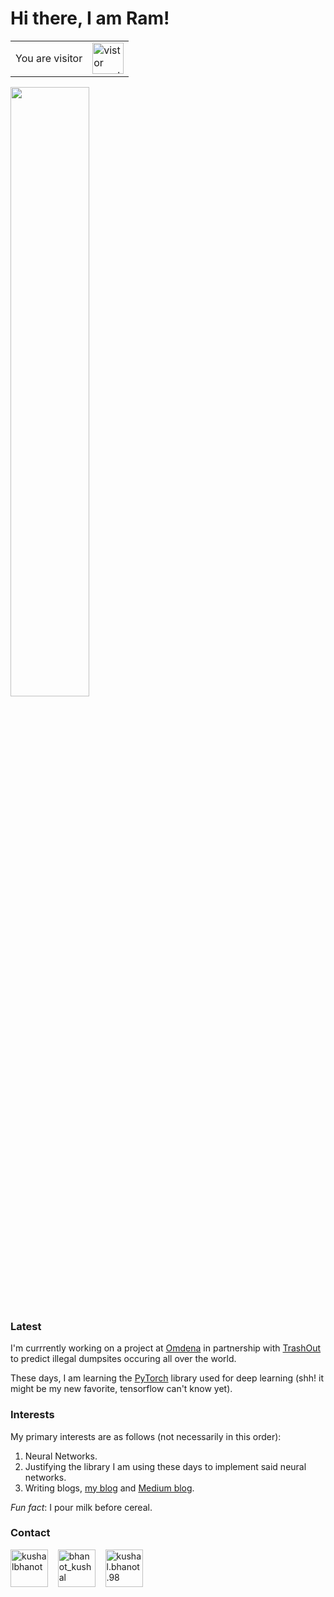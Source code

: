 # Hi there, I am Ram!

<table>
  <tr>
    <td>You are visitor</td>
    <td><img src="https://profile-counter.glitch.me/ramanshsharma2806/count.svg" alt="vistor count" height="50" /></td>
  </tr>
</table>

<img src="https://github-readme-stats.vercel.app/api?username=ramanshsharma2806&&show_icons=trueicon_color=bb2acf&text_color=ffffff&bg_color=242424" width="50%"/>


### Latest

I'm currrently working on a project at [Omdena](https://omdena.com/) in partnership with [TrashOut](https://www.trashout.ngo/) to predict illegal dumpsites occuring all over the world.

These days, I am learning the [PyTorch](https://pytorch.org/) library used for deep learning (shh! it might be my new favorite, tensorflow can't know yet).

### Interests

My primary interests are as follows (not necessarily in this order):

1. Neural Networks.
2. Justifying the library I am using these days to implement said neural networks.
3. Writing blogs, [my blog](https://ramanshsharma2806.github.io/blog) and [Medium blog](https://medium.com/@ramanshsharma).

*Fun fact*: I pour milk before cereal.

### Contact

<p align="left">
  <a href="https://linkedin.com/in/ramanshsharma" target="_blank"><img align="center" src="https://cdn.jsdelivr.net/npm/simple-icons@3.0.1/icons/linkedin.svg" alt="kushalbhanot" height="60" width="60" /></a> &nbsp;&nbsp;
<a href="https://twitter.com/ramanshsharma1" target="_blank"><img align="center" src="https://cdn.jsdelivr.net/npm/simple-icons@3.0.1/icons/twitter.svg" alt="bhanot_kushal" height="60" width="60" /></a> &nbsp;&nbsp;
<a href="mailto:sharmar@bxscience.edu" target="_blank"><img align="center" src="https://cdn.jsdelivr.net/npm/simple-icons@3.0.1/icons/gmail.svg" alt="kushal.bhanot.98" height="60" width="60" /></a>
</p>
